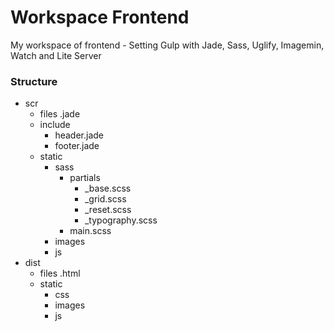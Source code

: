 # Workspace Frontend
My workspace of frontend - Setting Gulp with Jade, Sass, Uglify, Imagemin, Watch and Lite Server
### Structure
- scr
  - files .jade
  - include
    - header.jade
    - footer.jade
  - static
    - sass
      - partials
        - _base.scss
        - _grid.scss
        - _reset.scss
        - _typography.scss
      - main.scss
    - images
    - js
- dist
  - files .html
  - static
    - css
    - images
    - js

